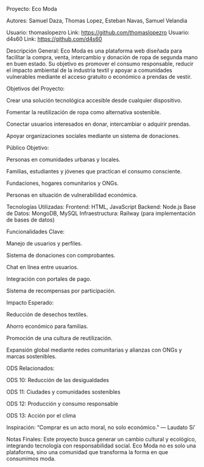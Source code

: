 ﻿Proyecto: Eco Moda


Autores: Samuel Daza, Thomas Lopez, Esteban Navas, Samuel Velandia

Usuario: thomaslopezro Link: https://github.com/thomaslopezro
Usuario: d4s60 Link: https://github.com/d4s60

Descripción General: Eco Moda es una plataforma web diseñada para facilitar la compra, venta, intercambio y donación de ropa de segunda mano en buen estado. Su objetivo es promover el consumo responsable, reducir el impacto ambiental de la industria textil y apoyar a comunidades vulnerables mediante el acceso gratuito o económico a prendas de vestir.

Objetivos del Proyecto:

Crear una solución tecnológica accesible desde cualquier dispositivo.

Fomentar la reutilización de ropa como alternativa sostenible.

Conectar usuarios interesados en donar, intercambiar o adquirir prendas.

Apoyar organizaciones sociales mediante un sistema de donaciones.

Público Objetivo:

Personas en comunidades urbanas y locales.

Familias, estudiantes y jóvenes que practican el consumo consciente.

Fundaciones, hogares comunitarios y ONGs.

Personas en situación de vulnerabilidad económica.

Tecnologías Utilizadas: Frontend: HTML, JavaScript Backend: Node.js Base de Datos: MongoDB, MySQL Infraestructura: Railway (para implementación de bases de datos)

Funcionalidades Clave:

Manejo de usuarios y perfiles.

Sistema de donaciones con comprobantes.

Chat en línea entre usuarios.

Integración con portales de pago.

Sistema de recompensas por participación.

Impacto Esperado:

Reducción de desechos textiles.

Ahorro económico para familias.

Promoción de una cultura de reutilización.

Expansión global mediante redes comunitarias y alianzas con ONGs y marcas sostenibles.

ODS Relacionados:

ODS 10: Reducción de las desigualdades

ODS 11: Ciudades y comunidades sostenibles

ODS 12: Producción y consumo responsable

ODS 13: Acción por el clima

Inspiración: “Comprar es un acto moral, no solo económico.” — Laudato Si’

Notas Finales: Este proyecto busca generar un cambio cultural y ecológico, integrando tecnología con responsabilidad social. Eco Moda no es solo una plataforma, sino una comunidad que transforma la forma en que consumimos moda.
